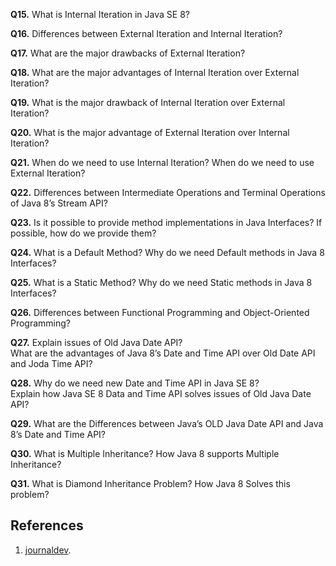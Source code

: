 **Q15.** What is Internal Iteration in Java SE 8?



**Q16.** Differences between External Iteration and Internal Iteration?

**Q17.** What are the major drawbacks of External Iteration?

**Q18.** What are the major advantages of Internal Iteration over External Iteration?

**Q19.** What is the major drawback of Internal Iteration over External Iteration?

**Q20.** What is the major advantage of External Iteration over Internal Iteration?

**Q21.** When do we need to use Internal Iteration? When do we need to use External Iteration?

**Q22.** Differences between Intermediate Operations and Terminal Operations of Java 8’s Stream API?

**Q23.** Is it possible to provide method implementations in Java Interfaces? If possible, how do we provide them?

**Q24.** What is a Default Method? Why do we need Default methods in Java 8 Interfaces?

**Q25.** What is a Static Method? Why do we need Static methods in Java 8 Interfaces?

**Q26.** Differences between Functional Programming and Object-Oriented Programming?

**Q27.** Explain issues of Old Java Date API?   
What are the advantages of Java 8’s Date and Time API over Old Date API and Joda Time API?  

**Q28.** Why do we need new Date and Time API in Java SE 8?  
Explain how Java SE 8 Data and Time API solves issues of Old Java Date API?


**Q29.** What are the Differences between Java’s OLD Java Date API and Java 8’s Date and Time API?  

**Q30.** What is Multiple Inheritance? How Java 8 supports Multiple Inheritance?


**Q31.** What is Diamond Inheritance Problem? How Java 8 Solves this problem?


## References
1. [journaldev](http://www.journaldev.com/10081/javase8-interview-questions-part2). 
